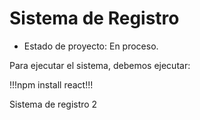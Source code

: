 <h1> Sistema de Registro</h1>

- Estado de proyecto: En proceso.

Para ejecutar el sistema, debemos ejecutar:

!!!npm install react!!!

Sistema de registro 2
